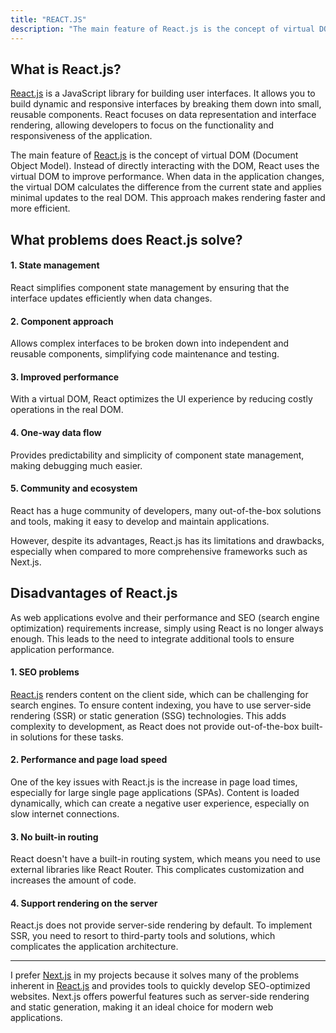 ```yaml
---
title: "REACT.JS"
description: "The main feature of React.js is the concept of virtual DOM (Document Object Model). Instead of directly interacting with the DOM, React uses the virtual DOM to improve performance."
---
```

## What is React.js?

[React.js](https://react.dev/) is a JavaScript library for building user interfaces. It allows you to build dynamic and responsive interfaces by breaking them down into small, reusable components. React focuses on data representation and interface rendering, allowing developers to focus on the functionality and responsiveness of the application.

The main feature of [React.js](https://react.dev/) is the concept of virtual DOM (Document Object Model). Instead of directly interacting with the DOM, React uses the virtual DOM to improve performance. When data in the application changes, the virtual DOM calculates the difference from the current state and applies minimal updates to the real DOM. This approach makes rendering faster and more efficient.

## What problems does React.js solve?

#### 1\.  **State management** 
React simplifies component state management by ensuring that the interface updates efficiently when data changes.
    
#### 2\.  **Component approach**
Allows complex interfaces to be broken down into independent and reusable components, simplifying code maintenance and testing.
    
#### 3\.  **Improved performance**
With a virtual DOM, React optimizes the UI experience by reducing costly operations in the real DOM.
    
#### 4\.  **One-way data flow**
Provides predictability and simplicity of component state management, making debugging much easier.
    
#### 5\.  **Community and ecosystem**
React has a huge community of developers, many out-of-the-box solutions and tools, making it easy to develop and maintain applications.
    
However, despite its advantages, React.js has its limitations and drawbacks, especially when compared to more comprehensive frameworks such as Next.js.

## Disadvantages of React.js

As web applications evolve and their performance and SEO (search engine optimization) requirements increase, simply using React is no longer always enough. This leads to the need to integrate additional tools to ensure application performance.

#### 1\. **SEO problems**

[React.js](https://react.dev/) renders content on the client side, which can be challenging for search engines. To ensure content indexing, you have to use server-side rendering (SSR) or static generation (SSG) technologies. This adds complexity to development, as React does not provide out-of-the-box built-in solutions for these tasks.

#### 2\. **Performance and page load speed**

One of the key issues with React.js is the increase in page load times, especially for large single page applications (SPAs). Content is loaded dynamically, which can create a negative user experience, especially on slow internet connections.

#### 3\. **No built-in routing**

React doesn't have a built-in routing system, which means you need to use external libraries like React Router. This complicates customization and increases the amount of code.

#### 4\. **Support rendering on the server**

React.js does not provide server-side rendering by default. To implement SSR, you need to resort to third-party tools and solutions, which complicates the application architecture.

---

I prefer [Next.js](https://nextjs.org) in my projects because it solves many of the problems inherent in [React.js](https://react.dev/) and provides tools to quickly develop SEO-optimized websites. Next.js offers powerful features such as server-side rendering and static generation, making it an ideal choice for modern web applications.